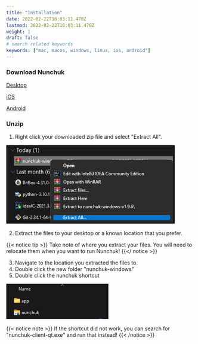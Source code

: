 ```yaml
---
title: "Installation"
date: 2022-02-22T16:03:11.470Z
lastmod: 2022-02-22T16:03:11.470Z
weight: 1
draft: false
# search related keywords
keywords: ["mac, macos, windows, linux, ios, android"]
---
```


### Download Nunchuk

[Desktop](https://nunchuk.io/#Download)

[iOS](https://apps.apple.com/us/app/nunchuk-bitcoin-wallet/id1563190073)

[Android](https://play.google.com/store/apps/details?id=io.nunchuk.android)

### Unzip

1. Right click your downloaded zip file and select "Extract All".

![Extract all screenshot](ExtractAll.png "Extract all screenshot")

2. Extract the files to your desktop or a known location that you prefer.

{{< notice tip >}}
  Take note of where you extract your files. You will need to relocate them when you want to run Nunchuk!
{{</ notice >}}

3. Navigate to the location you extracted the files to.
4. Double click the new folder "nunchuk-windows"
5. Double click the nunchuk shortcut

![Nunchuk folder](nunchukShortcutView.png "Nunchuk Folder")

{{< notice note >}}
If the shortcut did not work, you can search for "nunchuk-client-qt.exe" and run that instead!
{{< /notice >}}


